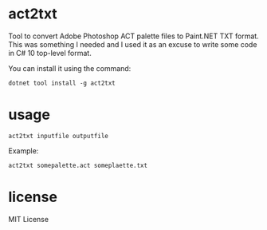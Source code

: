 # act2txt
Tool to convert Adobe Photoshop ACT palette files to Paint.NET TXT format. 
This was something I needed and I used it as an excuse to write some code 
in C# 10 top-level format. 

You can install it using the command:

```
dotnet tool install -g act2txt
```

# usage
```
act2txt inputfile outputfile
```

Example:

```
act2txt somepalette.act someplaette.txt
```

# license
MIT License
